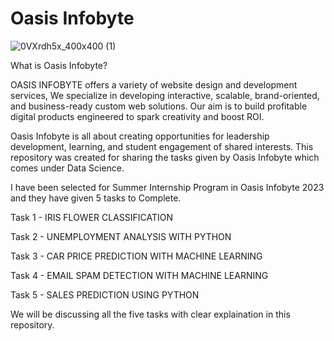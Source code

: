 # Oasis Infobyte

![0VXrdh5x_400x400 (1)](https://user-images.githubusercontent.com/118047264/227704433-aa1dbe96-67c2-486f-835d-48e61490d82b.jpg)

What is Oasis Infobyte?

OASIS INFOBYTE offers a variety of website design and development services, We specialize in developing interactive, scalable, brand-oriented, and business-ready custom web solutions. Our aim is to build profitable digital products engineered to spark creativity and boost ROI.

Oasis Infobyte is all about creating opportunities for leadership development, learning, and student engagement of shared interests. This repository was created for sharing the tasks given by Oasis Infobyte which comes under Data Science.

I have been selected for Summer Internship Program in Oasis Infobyte 2023 and they have given 5 tasks to Complete.

Task 1 - IRIS FLOWER CLASSIFICATION

Task 2 - UNEMPLOYMENT ANALYSIS WITH PYTHON

Task 3 - CAR PRICE PREDICTION WITH MACHINE LEARNING

Task 4 - EMAIL SPAM DETECTION WITH MACHINE LEARNING

Task 5 - SALES PREDICTION USING PYTHON

We will be discussing all the five tasks with clear explaination in this repository.
